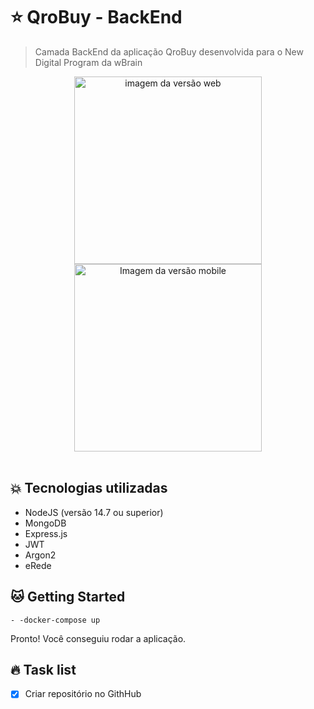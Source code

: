 # :star: QroBuy - BackEnd

> Camada BackEnd da aplicação QroBuy desenvolvida para o New Digital Program da wBrain

<div align="center">
<img height="300px" alt="imagem da versão web"><img src="" height="300px" alt="Imagem da versão mobile">
</div>
<br>

## :boom: Tecnologias utilizadas

- NodeJS (versão 14.7 ou superior)
- MongoDB
- Express.js
- JWT
- Argon2
- eRede

## :cat: Getting Started

```shell
- -docker-compose up
```

Pronto! Você conseguiu rodar a aplicação.

## :fire: Task list

- [x] Criar repositório no GithHub
